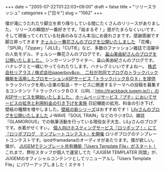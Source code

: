 +++
date = "2005-07-22T01:22:03+09:00"
draft = false
title = "リリースラッシュ"
categories = ["日々"]
slug = "1562"
+++

僕が滝にうたれたり脚立を昇り降りしている間にたくさんのリリースがありました。
リリースの瞬間が一番好きです。「始まるぞ！」感がたまらなくいいです、そして頑張ってくれている社員のみなさん本当にお疲れさまです。感謝感謝です脚立昇ってきます
<a href="http://paperboy.co.jp/articles/00000067.html" target="_blank">チェルシー舞花さんのブログを公開いたしました</a>
「花椿」「SPUR」「Zipper」「JILLE」「CUTIE」など、多数のファッション雑誌で活躍中の人気モデル、チェルシー舞花さんのブログです。
<a href="http://paperboy.co.jp/articles/00000069.html" target="_blank">畠山美由紀さんのブログを公開いたしました。</a>
シンガーソングライター、畠山美由紀さんのブログです。ハナレグミと一緒にやってられたりします。ハナレグミいいですよねー。
<a href="http://paperboy.co.jp/articles/00000066.html" target="_blank">株式会社リアラス / 株式会社paperboy&co.　二社が共同でブログのトラックバック機能を活用したプロモーションASPサービス「トラックバックＢＯＸ」を提供</a>
トラックバックを用い企業の製品・サービスに関連するテーマへの投稿を募集するコンテンツ「トラックバックＢＯＸ（URL：http://trackback.jugem.jp/）」のASPサービスを開始いたしました。
<a href="http://paperboy.co.jp/articles/00000070.html" target="_blank">ホームページサービス『プチ』においてサービスの拡充と利用料金の引き下げを実施</a>
日記機能の拡充、料金の引き下げ、壁紙の種類を増やしました。<a href="http://www.petit.cc/shop_wallpaper/" target="_blank">壁紙の新シリーズ</a>はおすすめです！
<a href="http://paperboy.co.jp/articles/00000072.html" target="_blank">Lilyさんのブログを公開いたしました</a>
J-WAVE「SOUL TRAIN」などのラジオDJ、雑誌『GLAMOROUS』での執筆活動を行っている現役女子大生、LiLyさんのブログです。水着がせくすぃ。
<a href="http://paperboy.co.jp/articles/00000071.html" target="_blank">個人向けホスティングサービス『ロリポップ！』にて『ロリポブログ　テンプレートコンテスト』を開催</a>
ロリポブログのテンプレートコンテストです。ipodやamadanaのオーディオがあたります。僕が欲しい。僕が。
<a href="http://jugem.jp/utf/" target="_blank">JUGEMでテンプレート共有機能「Users Template File」がスタート！</a>
これまで、弊社スタッフが個人で運営してた「JUGEM TEMPLATER 同盟」が、JUGEMのオフィシャルコンテンツとしてリニューアルし「Users Template File」にパワーアップしました！ステキ！
